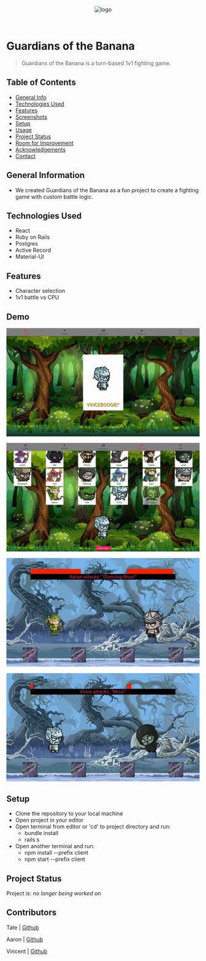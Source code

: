 <p align="center"><img src="client/src/assets/guardians-logo.png" alt="logo" width="750px" margin="auto"></p>

<br />

# Guardians of the Banana

> Guardians of the Banana is a turn-based 1v1 fighting game.

## Table of Contents

- [General Info](#general-information)
- [Technologies Used](#technologies-used)
- [Features](#features)
- [Screenshots](#screenshots)
- [Setup](#setup)
- [Usage](#usage)
- [Project Status](#project-status)
- [Room for Improvement](#room-for-improvement)
- [Acknowledgements](#acknowledgements)
- [Contact](#contact)
<!-- * [License](#license) -->

## General Information

- We created Guardians of the Banana as a fun project to create a fighting game with custom battle logic.
<!-- You don't have to answer all the questions - just the ones relevant to your project. -->

## Technologies Used

- React
- Ruby on Rails
- Postgres
- Active Record
- Material-UI

## Features

- Character selection
- 1v1 battle vs CPU

## Demo

<p align="center"><img src="client/src/assets/screengif1.gif" alt="logo" margin="auto"></p>

<p align="center"><img src="client/src/assets/screengif2.gif" alt="logo" margin="auto"></p>

<p align="center"><img src="client/src/assets/screengif3.gif" alt="logo" margin="auto"></p>

<p align="center"><img src="client/src/assets/screengif4.gif" alt="logo" margin="auto"></p>

<!-- If you have screenshots you'd like to share, include them here. -->

## Setup

- Clone the repository to your local machine
- Open project in your editor
- Open terminal from editor or 'cd' to project directory and run:
  - bundle install
  - rails s
- Open another terminal and run:
  - npm install --prefix client
  - npm start --prefix client

## Project Status

Project is: _no longer being worked on_

## Contributors

Tate | [Github](https://github.com/tjray-dev)

Aaron | [Github](https://github.com/AaronDski)

Vincent | [Github](https://github.com/vincentbaylon)

<!-- Optional -->
<!-- ## License -->
<!-- This project is open source and available under the [... License](). -->

<!-- You don't have to include all sections - just the one's relevant to your project -->
